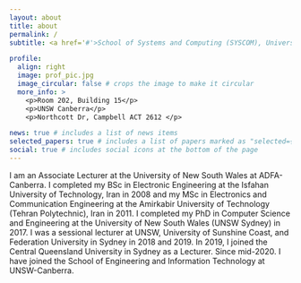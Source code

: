 ```yaml
---
layout: about
title: about
permalink: /
subtitle: <a href='#'>School of Systems and Computing (SYSCOM), University of New South Wales (UNSW), Canberra</a>. Address. Contacts. Motto. Etc.

profile:
  align: right
  image: prof_pic.jpg
  image_circular: false # crops the image to make it circular
  more_info: >
    <p>Room 202, Building 15</p>
    <p>UNSW Canberra</p>
    <p>Northcott Dr, Campbell ACT 2612 </p>

news: true # includes a list of news items
selected_papers: true # includes a list of papers marked as "selected={true}"
social: true # includes social icons at the bottom of the page
---
```

I am an Associate Lecturer at the University of New South Wales at ADFA-Canberra. I completed my BSc in Electronic Engineering at the Isfahan University of Technology, Iran in 2008 and my MSc in Electronics and Communication Engineering at the Amirkabir University of Technology (Tehran Polytechnic), Iran in 2011. I completed my PhD in Computer Science and Engineering at the University of New South Wales (UNSW Sydney) in 2017. I was a sessional lecturer at UNSW, University of Sunshine Coast, and Federation University in Sydney in 2018 and 2019. In 2019, I joined the Central Queensland University in Sydney as a Lecturer. Since mid-2020. I have joined the School of Engineering and Information Technology at UNSW-Canberra.

